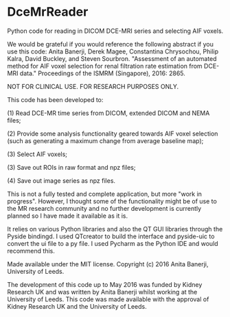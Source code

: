 # DceMrReader
Python code for reading in DICOM DCE-MRI series and selecting AIF voxels.

We would be grateful if you would reference the following abstract if you use this code:
Anita Banerji, Derek Magee, Constantina Chrysochou, Philip Kalra, David Buckley, and Steven Sourbron. "Assessment of an automated method for AIF voxel selection for renal filtration rate estimation from DCE-MRI data." Proceedings of the ISMRM (Singapore), 2016: 2865.

NOT FOR CLINICAL USE. FOR RESEARCH PURPOSES ONLY.

This code has been developed to:

(1) Read DCE-MR time series from DICOM, extended DICOM and NEMA files;

(2) Provide some analysis functionality geared towards AIF voxel selection (such as generating a maximum change from average baseline map);

(3) Select AIF voxels;

(3) Save out ROIs in raw format and npz files;

(4) Save out image series as npz files.

This is not a fully tested and complete application, but more "work in progress". 
However, I thought some of the functionality might be of use to the MR research community and no further development is currently planned so I have made it available as it is.

It relies on various Python libraries and also the QT GUI libraries through the Pyside bindingd. I used QTcreator to build the interface and pyside-uic to convert the ui file to a py file. I used Pycharm as the Python IDE and would recommend this.

Made available under the MIT license. Copyright (c) 2016 Anita Banerji, University of Leeds.

The development of this code up to May 2016 was funded by Kidney Research UK and was written by Anita Banerji whilst working at the University of Leeds. This code was made available with the approval of Kidney Research UK and the University of Leeds.

